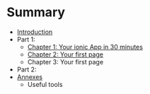 # Summary

* [Introduction](README.md)
* Part 1: 
    * [Chapter 1: Your ionic App in 30 minutes](chapter_1.md)
    * [Chapter 2: Your first page](chapter_2.md)
    * Chapter 3: Your first page
* Part 2:
* [Annexes]()
    * Useful tools